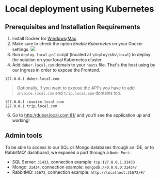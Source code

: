 # Local deployment using Kubernetes

## Prerequisites and Installation Requirements

1. Install Docker for [Windows](https://docs.docker.com/docker-for-windows/install/)/[Mac](https://docs.docker.com/docker-for-mac/install/).
2. Make sure to check the opton *Enable Kubernetes* on your Docker settings.
![](https://github.com/vany0114/vany0114.github.io/blob/master/images/docker-desktop-k8s.png)
3. Run `deploy-local.ps1` script (located at `\deploy\k8s\local`) to deploy the solution on your local Kubernetes cluster.
4. Add `duber.local.com` domain to your `hosts` file. That's the host using by our Ingress in order to expose the Frontend.
```
127.0.0.1 duber.local.com
```
> Optionally, if you want to expose the API's you have to add `invoice.local.com` and `trip.local.com` domains too.
```
127.0.0.1 invoice.local.com
127.0.0.1 trip.local.com
```
6. Go to http://duber.local.com:81/ and you'll see the application up and working!

## Admin tools
To be able to access to our SQL or Mongo databases through an IDE, or to RabbitMQ' dashboard, we exposed a port through a `Node Port`:
* SQL Server: `31433`, connection example: `tcp:127.0.0.1,31433`
* Mongo: `31434`, connection example: `mongodb://0.0.0.0:31434/`
* RabbitMQ: `31672`, connection example: `http://localhost:31672/#/`